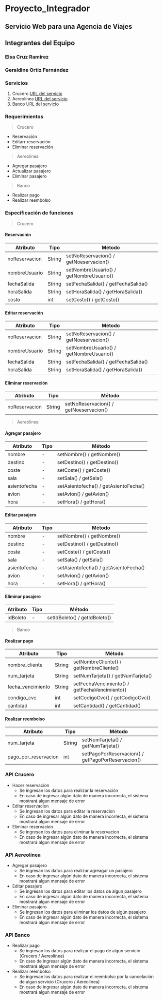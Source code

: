 # Proyecto_Integrador
## Servicio Web para una Agencia de Viajes 
## Integrantes del Equipo 
### Elsa Cruz Ramirez
### Geraldine Ortiz Fernández 

### Servicios 
1. Crucero [URL del servicio](http://3.82.213.195:9191/cruceroelsa.wsdl)
2. Aereolínea [URL del servicio](http://54.90.84.87:8080/aeropuerto.wsdl)
3. Banco [URL del servicio](http://3.87.203.171:8080/banco.wsdl)

### Requerimientos 
>Crucero 
- Reservación 
- Editarr reservación 
- Eliminar reservación 

>Aereolínea 
- Agregar pasajero 
- Actualizar pasajero 
- Eliminar pasajero 

>Banco 
- Realizar pago 
- Realizar reembolso 

### Especificación de funciones 
>Crucero 
#### Reservación 
| Atributo | Tipo | Método |
| -------- | ---- | ------ |
| noReservacion | String | setNoReservacion() / getNoeservacion() |
| nombreUsuario | String | setNombreUsuario() / getNombreUsuario() |
| fechaSalida | String | setFechaSalida() / getFechaSalida() |
| horaSalida | String | setHoraSalida() / getHoraSalida() |
| costo | int | setCosto() / getCosto() |
#### Editar reservación 
| Atributo | Tipo | Método |
| -------- | ---- | ------ |
| noReservacion | String | setNoReservacion() / getNoeservacion() |
| nombreUsuario | String | setNombreUsuario() / getNombreUsuario() |
| fechaSalida | String | setFechaSalida() / getFechaSalida() |
| horaSalida | String | setHoraSalida() / getHoraSalida() |
#### Eliminar reservación 
| Atributo | Tipo | Método |
| -------- | ---- | ------ |
| noReservacion | String | setNoReservacion() / getNoeservacion() |

>Aereolínea 
#### Agregar pasajero 
| Atributo | Tipo | Método |
| -------- | ---- | ------ |
| nombre | - | setNombre() / getNombre() |
| destino | - | setDestino() / getDestino() |
| coste | - | setCoste() / getCoste() |
| sala | - | setSala() / getSala() |
| asientofecha | - | setAsientofecha() / getAsientoFecha() |
| avion | - | setAvion() / getAvion() |
| hora | - | setHora() / getHora() |
#### Editar pasajero 
| Atributo | Tipo | Método |
| -------- | ---- | ------ |
| nombre | - | setNombre() / getNombre() |
| destino | - | setDestino() / getDestino() |
| coste | - | setCoste() / getCoste() |
| sala | - | setSala() / getSala() |
| asientofecha | - | setAsientofecha() / getAsientoFecha() |
| avion | - | setAvion() / getAvion() |
| hora | - | setHora() / getHora() |
#### Eliminar pasajero 
| Atributo | Tipo | Método |
| -------- | ---- | ------ |
| idBoleto | - | setIdBoleto() / getIdBoleto() |
>Banco 
#### Realizar pago 
| Atributo | Tipo | Método |
| -------- | ---- | ------ |
| nombre_cliente | String | setNombreCliente() / getNombreCliente() |
| num_tarjeta | String | setNumTarjeta() / getNumTarjeta() |
| fecha_vencimiento | String | setFechaVencimiento() / getFechaVencimiento() |
| condigo_cvc | int | setCodigoCvc() / getCodigoCvc() |
| cantidad | int | setCantidad() / getCantidad() |
#### Realizar reembolso 
| Atributo | Tipo | Método |
| -------- | ---- | ------ |
| num_tarjeta | String | setNumTarjeta() / getNumTarjeta() |
| pago_por_reservacion | int | setPagoPorReservacion() / getPagoPorReservacion() |
### API Crucero 
- Hacer reservacion 
  - Se ingresan los datos  para realizar la reservación
  - En caso de ingresar algún dato de manera incorrecta, el sistema mostrará algun mensaje de error
- Editar reservacion 
  - Se ingresan los datos para editar la reservacion
  - En caso de ingresar algún dato de manera incorrecta, el sistema mostrará algun mensaje de error
- Eliminar reservacion 
  - Se ingresan los datos para eliminar la reservacion
  - En caso de ingresar algún dato de manera incorrecta, el sistema mostrará algun mensaje de error
### API Aereolínea 
- Agregar pasajero 
  - Se ingresan los datos  para realizar agreagar un pasajero
  - En caso de ingresar algún dato de manera incorrecta, el sistema mostrará algun mensaje de error
- Editar pasajero
  - Se ingresan los datos para editar los datos de algun pasajero
  - En caso de ingresar algún dato de manera incorrecta, el sistema mostrará algun mensaje de error
- Eliminar pasajero 
  - Se ingresan los datos para eliminar los datos de algún pasajero
  - En caso de ingresar algún dato de manera incorrecta, el sistema mostrará algun mensaje de error
### API Banco 
- Realizar pago 
  - Se ingresan los datos  para realizar el pago de algun servicio (Crucero / Aereolinea) 
  - En caso de ingresar algún dato de manera incorrecta, el sistema mostrará algun mensaje de error
- Realizar reembolso
  - Se ingresan los datos  para realizar el reembolso por la cancelación de algun servicio (Crucero / Aereolinea) 
  - En caso de ingresar algún dato de manera incorrecta, el sistema mostrará algun mensaje de error
